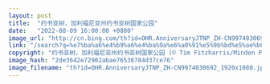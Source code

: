 ```yaml
---
layout: post
title:  "约书亚树，加利福尼亚州约书亚树国家公园"
date:   "2022-08-09 16:00:00 +0800"
image_url: "http://cn.bing.com/th?id=OHR.AnniversaryJTNP_ZH-CN9974030692_1920x1080.jpg&rf=LaDigue_1920x1080.jpg&pid=hp"
link: "/search?q=%e7%ba%a6%e4%b9%a6%e4%ba%9a%e6%a0%91%e5%9b%bd%e5%ae%b6%e5%85%ac%e5%9b%ad+&form=hpcapt&mkt=zh-cn"
copyright: "约书亚树，加利福尼亚州约书亚树国家公园 (© Tim Fitzharris/Minden Pictures)"
image_hash: "2de3642e72902abae76536784d37ce76"
image_filename: "th?id=OHR.AnniversaryJTNP_ZH-CN9974030692_1920x1080.jpg&rf=LaDigue_1920x1080.jpg&pid=hp"
---
```

